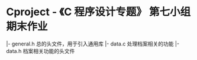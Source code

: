 # Cproject - 《C 程序设计专题》 第七小组期末作业

|- general.h 总的头文件，用于引入通用库 
|- data.c 处理档案相关的功能 
|- data.h 档案相关功能的头文件 
